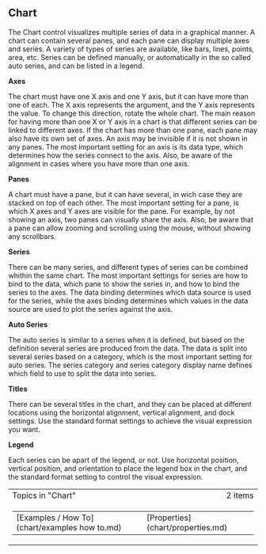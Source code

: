 ## Chart

The Chart control visualizes multiple series of data in a graphical manner. A chart can contain several panes, and each pane can display multiple axes and series. A variety of types of series are available, like bars, lines, points, area, etc. Series can be defined manually, or automatically in the so called auto series, and can be listed in a legend.

**Axes**

The chart must have one X axis and one Y axis, but it can have more than one of each. The X axis represents the argument, and the Y axis represents the value. To change this direction, rotate the whole chart. The main reason for having more than one X or Y axis in a chart is that different series can be linked to different axes. If the chart has more than one pane, each pane may also have its own set of axes. An axis may be invisible if it is not shown in any panes. The most important setting for an axis is its data type, which determines how the series connect to the axis. Also, be aware of the alignment in cases where you have more than one axis.

**Panes**

A chart must have a pane, but it can have several, in wich case they are stacked on top of each other. The most important setting for a pane, is which X axes and Y axes are visible for the pane. For example, by not showing an axis, two panes can visually share the axis. Also, be aware that a pane can allow zooming and scrolling using the mouse, without showing any scrollbars.

**Series**

There can be many series, and different types of series can be combined whithin the same chart. The most important settings for series are how to bind to the data, which pane to show the series in, and how to bind the series to the axes. The data binding determines which data source is used for the series, while the axes binding determines which values in the data source are used to plot the series against the axis.

**Auto Series**

The auto series is similar to a series when it is defined, but based on the definition several series are produced from the data. The data is split into several series based on a category, which is the most important setting for auto series. The series category and series category display name defines which field to use to split the data into series.

**Titles**

There can be several titles in the chart, and they can be placed at different locations using the horizontal alignment, vertical alignment, and dock settings. Use the standard format settings to achieve the visual expression you want.

**Legend**

Each series can be apart of the legend, or not. Use horizontal position, vertical position, and orientation to place the legend box in the chart, and the standard format setting to control the visual expression.

<table cellpadding="0" cellspacing="0" width="100%" class="cdclvSuggestTable">

<tbody>

<tr>

<td width="100%" class="cdclvSuggestTitle">Topics in "Chart"</td>

<td class="cdclvSuggestTitle"><nobr>2 items</nobr></td>

</tr>

<tr>

<td class="cdclvCategoryCont" colspan="2">

<table cellpadding="0" cellspacing="0" width="100%">

<tbody>

<tr>

<td valign="top" class="cdclvCategoryCol1">[Examples / How To](chart/examples  how to.md)</td>

<td valign="top" class="cdclvCategoryCol2">[Properties](chart/properties.md)</td>

</tr>

</tbody>

</table>

</td>

</tr>

</tbody>

</table>